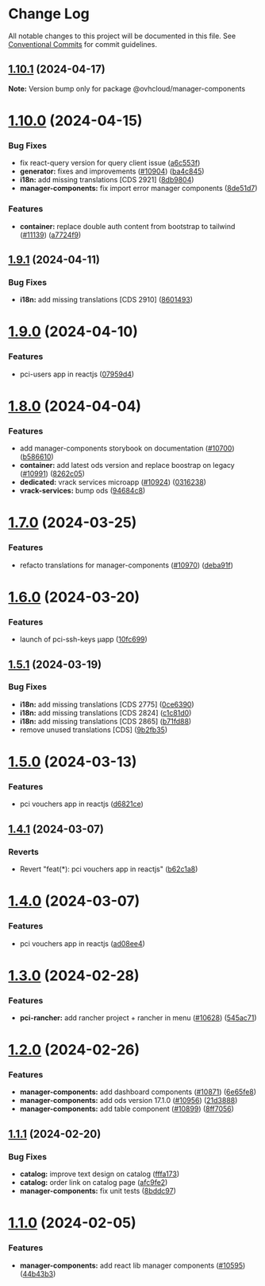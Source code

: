 # Change Log

All notable changes to this project will be documented in this file.
See [Conventional Commits](https://conventionalcommits.org) for commit guidelines.

## [1.10.1](https://github.com/ovh/manager/compare/@ovhcloud/manager-components@1.10.0...@ovhcloud/manager-components@1.10.1) (2024-04-17)

**Note:** Version bump only for package @ovhcloud/manager-components

# [1.10.0](https://github.com/ovh/manager/compare/@ovhcloud/manager-components@1.9.1...@ovhcloud/manager-components@1.10.0) (2024-04-15)

### Bug Fixes

- fix react-query version for query client issue ([a6c553f](https://github.com/ovh/manager/commit/a6c553fe33a0fc1964f3e8a8cfe3361ded40e03d))
- **generator:** fixes and improvements ([#10904](https://github.com/ovh/manager/issues/10904)) ([ba4c845](https://github.com/ovh/manager/commit/ba4c84573128923f67c996c98039ca5dc7133457))
- **i18n:** add missing translations [CDS 2921] ([8db9804](https://github.com/ovh/manager/commit/8db980407300ba3a8efc3d34ecd447bc61c8cc9b))
- **manager-components:** fix import error manager components ([8de51d7](https://github.com/ovh/manager/commit/8de51d7309db6d8eed7507c633a124b82bdacd83))

### Features

- **container:** replace double auth content from bootstrap to tailwind ([#11139](https://github.com/ovh/manager/issues/11139)) ([a7724f9](https://github.com/ovh/manager/commit/a7724f91c3745eb01eb3f7ba58332cd16d91c22b))

## [1.9.1](https://github.com/ovh/manager/compare/@ovhcloud/manager-components@1.9.0...@ovhcloud/manager-components@1.9.1) (2024-04-11)

### Bug Fixes

- **i18n:** add missing translations [CDS 2910] ([8601493](https://github.com/ovh/manager/commit/8601493b47e1c31bd68ef09a8e0b45c112791646))

# [1.9.0](https://github.com/ovh/manager/compare/@ovhcloud/manager-components@1.8.0...@ovhcloud/manager-components@1.9.0) (2024-04-10)

### Features

- pci-users app in reactjs ([07959d4](https://github.com/ovh/manager/commit/07959d410b2d61700cba62ce54c55be2d9dd2236))

# [1.8.0](https://github.com/ovh/manager/compare/@ovhcloud/manager-components@1.7.0...@ovhcloud/manager-components@1.8.0) (2024-04-04)

### Features

- add manager-components storybook on documentation ([#10700](https://github.com/ovh/manager/issues/10700)) ([b586610](https://github.com/ovh/manager/commit/b586610b9772a6383d9857894a5d06dc0b805930))
- **container:** add latest ods version and replace boostrap on legacy ([#10991](https://github.com/ovh/manager/issues/10991)) ([8262c05](https://github.com/ovh/manager/commit/8262c0543168b9a58ca0581f053bdcf07d8fbbc9))
- **dedicated:** vrack services microapp ([#10924](https://github.com/ovh/manager/issues/10924)) ([0316238](https://github.com/ovh/manager/commit/0316238dbaa0729c9c925efa902b4d657351e329))
- **vrack-services:** bump ods ([94684c8](https://github.com/ovh/manager/commit/94684c84775861c26ad30434a6e75aea0cd96a70))

# [1.7.0](https://github.com/ovh/manager/compare/@ovhcloud/manager-components@1.6.0...@ovhcloud/manager-components@1.7.0) (2024-03-25)

### Features

- refacto translations for manager-components ([#10970](https://github.com/ovh/manager/issues/10970)) ([deba91f](https://github.com/ovh/manager/commit/deba91f208c27283930f9b7e3ed27a98cb8a4821))

# [1.6.0](https://github.com/ovh/manager/compare/@ovhcloud/manager-components@1.5.1...@ovhcloud/manager-components@1.6.0) (2024-03-20)

### Features

- launch of pci-ssh-keys µapp ([10fc699](https://github.com/ovh/manager/commit/10fc699d27880749d0af59ff31e1f3fc21382ea2))

## [1.5.1](https://github.com/ovh/manager/compare/@ovhcloud/manager-components@1.5.0...@ovhcloud/manager-components@1.5.1) (2024-03-19)

### Bug Fixes

- **i18n:** add missing translations [CDS 2775] ([0ce6390](https://github.com/ovh/manager/commit/0ce6390fb305fb25e67add1040d09deba1e7d359))
- **i18n:** add missing translations [CDS 2824] ([c1c81d0](https://github.com/ovh/manager/commit/c1c81d003e5b37234329b65dbe46b884aa7219ec))
- **i18n:** add missing translations [CDS 2865] ([b71fd88](https://github.com/ovh/manager/commit/b71fd88e95830366f3fe589573ff163748906d79))
- remove unused translations [CDS] ([9b2fb35](https://github.com/ovh/manager/commit/9b2fb35af1ecac6a9f4af512ac5da30e2fdcb8eb))

# [1.5.0](https://github.com/ovh/manager/compare/@ovhcloud/manager-components@1.4.1...@ovhcloud/manager-components@1.5.0) (2024-03-13)

### Features

- pci vouchers app in reactjs ([d6821ce](https://github.com/ovh/manager/commit/d6821cecd3bde7d884054d8e782e9a1e9dbfddac))

## [1.4.1](https://github.com/ovh/manager/compare/@ovhcloud/manager-components@1.4.0...@ovhcloud/manager-components@1.4.1) (2024-03-07)

### Reverts

- Revert "feat(\*): pci vouchers app in reactjs" ([b62c1a8](https://github.com/ovh/manager/commit/b62c1a8b1cfe63dbc420b660667209c324ffa9ab))

# [1.4.0](https://github.com/ovh/manager/compare/@ovhcloud/manager-components@1.3.0...@ovhcloud/manager-components@1.4.0) (2024-03-07)

### Features

- pci vouchers app in reactjs ([ad08ee4](https://github.com/ovh/manager/commit/ad08ee4618d6243328eee76af7d1bd459a1a7d83))

# [1.3.0](https://github.com/ovh/manager/compare/@ovhcloud/manager-components@1.2.0...@ovhcloud/manager-components@1.3.0) (2024-02-28)

### Features

- **pci-rancher:** add rancher project + rancher in menu ([#10628](https://github.com/ovh/manager/issues/10628)) ([545ac71](https://github.com/ovh/manager/commit/545ac719b60602f6b53bbdc54d0dc9a704ea7bf8))

# [1.2.0](https://github.com/ovh/manager/compare/@ovhcloud/manager-components@1.1.1...@ovhcloud/manager-components@1.2.0) (2024-02-26)

### Features

- **manager-components:** add dashboard components ([#10871](https://github.com/ovh/manager/issues/10871)) ([6e65fe8](https://github.com/ovh/manager/commit/6e65fe8b7b82569f74106984b600b25ddfae54a8))
- **manager-components:** add ods version 17.1.0 ([#10956](https://github.com/ovh/manager/issues/10956)) ([21d3888](https://github.com/ovh/manager/commit/21d3888fa64eb9d87027dd1ad954e1db5b64cb9d))
- **manager-components:** add table component ([#10899](https://github.com/ovh/manager/issues/10899)) ([8ff7056](https://github.com/ovh/manager/commit/8ff705627f63c005470ac3eec6b7a54c6ba425c1))

## [1.1.1](https://github.com/ovh/manager/compare/@ovhcloud/manager-components@1.1.0...@ovhcloud/manager-components@1.1.1) (2024-02-20)

### Bug Fixes

- **catalog:** improve text design on catalog ([fffa173](https://github.com/ovh/manager/commit/fffa173200b0f95a45c787bbe1e50117c836049c))
- **catalog:** order link on catalog page ([afc9fe2](https://github.com/ovh/manager/commit/afc9fe2c77598cc34d0583e1e0f560f2c7e712cb))
- **manager-components:** fix unit tests ([8bddc97](https://github.com/ovh/manager/commit/8bddc97109b2db7899f7e872cf47115b1836e527))

# [1.1.0](https://github.com/ovh/manager/compare/@ovhcloud/manager-components@1.0.0...@ovhcloud/manager-components@1.1.0) (2024-02-05)

### Features

- **manager-components:** add react lib manager components ([#10595](https://github.com/ovh/manager/issues/10595)) ([44b43b3](https://github.com/ovh/manager/commit/44b43b360057aacf5fb6bf7ca93e501216f92c08))
